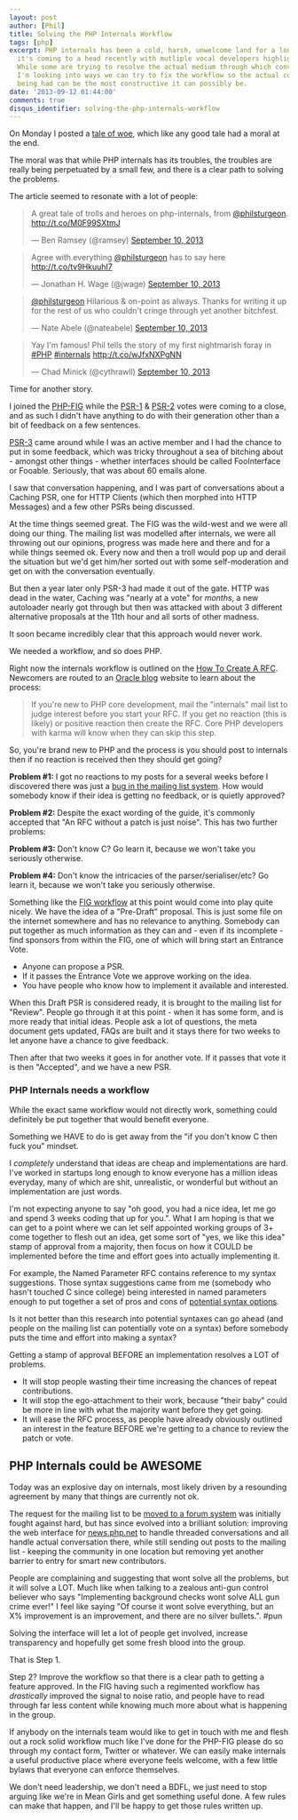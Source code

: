 ```yaml
---
layout: post
author: [Phil]
title: Solving the PHP Internals Workflow
tags: [php]
excerpt: PHP internals has been a cold, harsh, unwelcome land for a long time, and
  it's coming to a head recently with mutliple vocal developers highlighting issues.
  While some are trying to resolve the actual medium through which conversations happens,
  I'm looking into ways we can try to fix the workflow so the actual conversation
  being had can be the most constructive it can possibly be. 
date: '2013-09-12 01:44:00'
comments: true
disqus_identifier: solving-the-php-internals-workflow
---
```


On Monday I posted a [tale of woe](/blog/2013/09/t-paamayim-nekudotayim-v-sanity), which like any good tale had a moral at the end.

The moral was that while PHP internals has its troubles, the troubles are really being perpetuated by a small few, and there is a clear path to solving the problems.

The article seemed to resonate with a lot of people:

<blockquote class="twitter-tweet"><p>A great tale of trolls and heroes on php-internals, from <a href="https://twitter.com/philsturgeon">@philsturgeon</a>. <a href="http://t.co/M0F99SXtmJ">http://t.co/M0F99SXtmJ</a></p>&mdash; Ben Ramsey (@ramsey) <a href="https://twitter.com/ramsey/statuses/377555139726671872">September 10, 2013</a></blockquote>
<script async src="//platform.twitter.com/widgets.js" charset="utf-8"></script>

<blockquote class="twitter-tweet"><p>Agree with everything <a href="https://twitter.com/philsturgeon">@philsturgeon</a> has to say here <a href="http://t.co/tv9HkuuhI7">http://t.co/tv9HkuuhI7</a></p>&mdash; Jonathan H. Wage (@jwage) <a href="https://twitter.com/jwage/statuses/377552951847694336">September 10, 2013</a></blockquote>
<script async src="//platform.twitter.com/widgets.js" charset="utf-8"></script>

<blockquote class="twitter-tweet"><p><a href="https://twitter.com/philsturgeon">@philsturgeon</a> Hilarious &amp; on-point as always. Thanks for writing it up for the rest of us who couldn&#39;t cringe through yet another bitchfest.</p>&mdash; Nate Abele (@nateabele) <a href="https://twitter.com/nateabele/statuses/377543022415974400">September 10, 2013</a></blockquote>
<script async src="//platform.twitter.com/widgets.js" charset="utf-8"></script>

<blockquote class="twitter-tweet"><p>Yay I&#39;m famous! Phil tells the story of my first nightmarish foray in <a href="https://twitter.com/search?q=%23PHP&amp;src=hash">#PHP</a> <a href="https://twitter.com/search?q=%23internals&amp;src=hash">#internals</a> <a href="http://t.co/wJfxNXPgNN">http://t.co/wJfxNXPgNN</a></p>&mdash; Chad Minick (@cythrawll) <a href="https://twitter.com/cythrawll/statuses/377433173514133504">September 10, 2013</a></blockquote>
<script async src="//platform.twitter.com/widgets.js" charset="utf-8"></script>

Time for another story.

I joined the [PHP-FIG](http://www.php-fig.org/) while the [PSR-1](http://www.php-fig.org/psr/1/) & [PSR-2](http://www.php-fig.org/psr/2/) votes were coming to a close, and as such I didn't have anything to do with their generation other than a bit of feedback on a few sentences. 

[PSR-3](http://www.php-fig.org/psr/3/) came around while I was an active member and I had the chance to put in some feedback, which was tricky throughout a sea of bitching about - amongst other things - whether interfaces should be called FooInterface or Fooable. Seriously, that was about 60 emails alone.

I saw that conversation happening, and I was part of conversations about a Caching PSR, one for HTTP Clients (which then morphed into HTTP Messages) and a few other PSRs being discussed. 

At the time things seemed great. The FIG was the wild-west and we were all doing our thing. The mailing list was modelled after internals, we were all throwing out our opinions, progress was made here and there and for a while things seemed ok. Every now and then a troll would pop up and derail the situation but we'd get him/her sorted out with some self-moderation and get on with the conversation eventually.

But then a year later only PSR-3 had made it out of the gate. HTTP was dead in the water, Caching was "nearly at a vote" for _months_, a new autoloader nearly got through but then was attacked with about 3 different alternative proposals at the 11th hour and all sorts of other madness. 

It soon became incredibly clear that this approach would never work. 

We needed a workflow, and so does PHP.

Right now the internals workflow is outlined on the [How To Create A RFC](https://wiki.php.net/rfc/howto). Newcomers are routed to an [Oracle blog](https://blogs.oracle.com/opal/entry/the_mysterious_php_rfc_process) website to learn about the process:

> If you're new to PHP core development, mail the "internals" mail list to judge interest before you start your RFC. If you get no reaction (this is likely) or positive reaction then create the RFC. Core PHP developers with karma will know when they can skip this step.

So, you're brand new to PHP and the process is you should post to internals then if no reaction is received then they should get going?

**Problem #1:** I got no reactions to my posts for a several weeks before I discovered there was just a [bug in the mailing list system](https://bugs.php.net/bug.php?id=65655). How would somebody know if their idea is getting no feedback, or is quietly approved? 

**Problem #2:** Despite the exact wording of the guide, it's commonly accepted that "An RFC without a patch is just noise". This has two further problems:

**Problem #3:** Don't know C? Go learn it, because we won't take you seriously otherwise.

**Problem #4:** Don't know the intricacies of the parser/serialiser/etc? Go learn it, because we won't take you seriously otherwise.  

Something like the [FIG workflow](https://github.com/php-fig/fig-standards/blob/master/bylaws/004-psr-workflow.md) at this point would come into play quite nicely. We have the idea of a "Pre-Draft" proposal. This is just some file on the internet somewhere and has no relevance to anything. Somebody can put together as much information as they can and - even if its incomplete - find sponsors from within the FIG, one of which will bring start an Entrance Vote. 

* Anyone can propose a PSR.
* If it passes the Entrance Vote we approve working on the idea.
* You have people who know how to implement it available and interested.

When this Draft PSR is considered ready, it is brought to the mailing list for "Review". People go through it at this point - when it has some form, and is more ready that initial ideas. People ask a lot of questions, the meta document gets updated, FAQs are built and it stays there for two weeks to let anyone have a chance to give feedback.

Then after that two weeks it goes in for another vote. If it passes that vote it is then "Accepted", and we have a new PSR.

### PHP Internals needs a workflow

While the exact same workflow would not directly work, something could definitely be put together that would benefit everyone.

Something we HAVE to do is get away from the "if you don't know C then fuck you" mindset. 

I _completely_ understand that ideas are cheap and implementations are hard. I've worked in startups long enough to know everyone has a million ideas everyday, many of which are shit, unrealistic, or wonderful but without an implementation are just words.

I'm not expecting anyone to say "oh good, you had a nice idea, let me go and spend 3 weeks coding that up for you.". What I am hoping is that we can get to a point where we can let self appointed working groups of 3+ come together to flesh out an idea, get some sort of "yes, we like this idea" stamp of approval from a majority, then focus on how it COULD be implemented before the time and effort goes into actually implementing it.

For example, the Named Parameter RFC contains reference to my syntax suggestions. Those syntax suggestions came from me (somebody who hasn't touched C since college) being interested in named parameters enough to put together a set of pros and cons of [potential syntax options](https://gist.github.com/philsturgeon/6405087#file-syntax-examples-md). 

Is it not better than this research into potential syntaxes can go ahead (and people on the mailing list can potentially vote on a syntax) before somebody puts the time and effort into making a syntax?

Getting a stamp of approval BEFORE an implementation resolves a LOT of problems.

* It will stop people wasting their time increasing the chances of repeat contributions. 
* It will stop the ego-attachment to their work, because "their baby" could be more in line with what the majority want before they get going. 
* It will ease the RFC process, as people have already obviously outlined an interest in the feature BEFORE we're getting to a chance to review the patch or vote.

## PHP Internals could be AWESOME

Today was an explosive day on internals, most likely driven by a resounding agreement by many that things are currently not ok. 

The request for the mailing list to be [moved to a forum system](http://marc.info/?t=137891062900003&r=1&w=2) was initially fought against hard, but has since evolved into a brilliant solution: improving the web interface for [news.php.net](http://news.php.net) to handle threaded conversations and all handle actual conversation there, while still sending out posts to the mailing list - keeping the community in one location but removing yet another barrier to entry for smart new contributors.

People are complaining and suggesting that wont solve all the problems, but it will solve a LOT. Much like when talking to a zealous anti-gun control believer who says "Implementing background checks wont solve ALL gun crime ever!" I feel like saying "Of course it wont solve everything, but an X% improvement is an improvement, and there are no silver bullets.". #pun

Solving the interface will let a lot of people get involved, increase transparency and hopefully get some fresh blood into the group. 

That is Step 1. 

Step 2? Improve the workflow so that there is a clear path to getting a feature approved. In the FIG having such a regimented workflow has _drastically_ improved the signal to noise ratio, and people have to read through far less content while knowing much more about what is happening in the group.

If anybody on the internals team would like to get in touch with me and flesh out a rock solid workflow much like I've done for the PHP-FIG please do so through my contact form, Twitter or whatever. We can easily make internals a useful productive place where everyone feels welcome, with a few little bylaws that everyone can enforce themselves.

We don't need leadership, we don't need a BDFL, we just need to stop arguing like we're in Mean Girls and get something useful done. A few rules can make that happen, and I'll be happy to get those rules written up.

